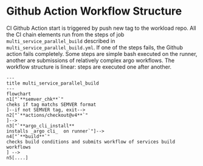 # Github Action Workflow Structure
CI Github Action start is triggered by push new tag to the workload repo. 
All the CI chain elements run from the steps of job `multi_service_parallel_build` described in `multi_service_parallel_build.yml`. If one of the steps fails, the Github action fails completely. Some steps are simple bash executed on the runner, another are submissions of relatively complex argo workflows. The workflow structure is linear:  steps are executed one after another. 
```mermaid
---
title multi_service_parallel_build 
---
flowchart 
n1["`**semver_chk**`"
cheks if tag matchs SEMVER format
]--if not SEMVER tag, exit-->
n2["`**actions/checkout@v4**`"
]-->
n3["`**argo_cli_install**
installs _argo cli_  on runner`"]-->
n4["`**build**`"
checks build conditions and submits workflow of services build workflows 
] -->
n5[....]
```
